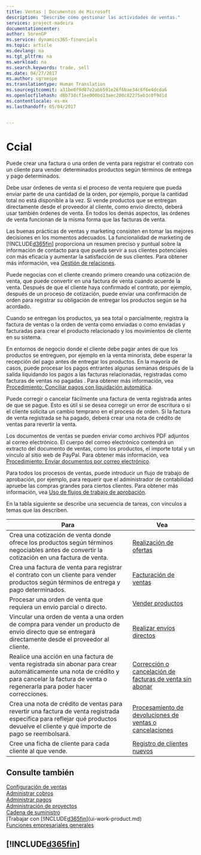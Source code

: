 ```yaml
---
title: Ventas | Documentos de Microsoft
description: "Describe cómo gestionar las actividades de ventas."
services: project-madeira
documentationcenter: 
author: SorenGP
ms.service: dynamics365-financials
ms.topic: article
ms.devlang: na
ms.tgt_pltfrm: na
ms.workload: na
ms.search.keywords: trade, sell
ms.date: 04/27/2017
ms.author: sgroespe
ms.translationtype: Human Translation
ms.sourcegitcommit: a31be0f9d07e2abb591e26f6bae34c6f6e4dcda6
ms.openlocfilehash: d8b73dcf1ee000bd13aec200c82275eb3c0f9d1d
ms.contentlocale: es-mx
ms.lasthandoff: 05/04/2017


---
```

# <a name="sales"></a>Ccial
Puede crear una factura o una orden de venta para registrar el contrato con un cliente para vender determinados productos según términos de entrega y pago determinados.

Debe usar órdenes de venta si el proceso de venta requiere que pueda enviar parte de una cantidad de la orden, por ejemplo, porque la cantidad total no está disponible a la vez. Si vende productos que se entregan directamente desde el proveedor al cliente, como envío directo, deberá usar también órdenes de venta. En todos los demás aspectos, las órdenes de venta funcionan de la misma forma que las facturas de venta.

Las buenas prácticas de ventas y marketing consisten en tomar las mejores decisiones en los momentos adecuados. La funcionalidad de marketing de [!INCLUDE[d365fin](includes/d365fin_md.md)] proporciona un resumen preciso y puntual sobre la información de contacto para que pueda servir a sus clientes potenciales con más eficacia y aumentar la satisfacción de sus clientes. Para obtener más información, vea [Gestión de relaciones](marketing-relationship-management.md).

Puede negocias con el cliente creando primero creando una cotización de venta, que puede convertir en una factura de venta cuando acuerde la venta. Después de que el cliente haya confirmado el contrato, por ejemplo, después de un proceso de cotización, puede enviar una confirmación de orden para registrar su obligación de entregar los productos según se ha acordado.

Cuando se entregan los productos, ya sea total o parcialmente, registra la factura de ventas o la orden de venta como enviadas o como enviadas y facturadas para crear el producto relacionado y los movimientos de cliente en su sistema.

En entornos de negocio donde el cliente debe pagar antes de que los productos se entreguen, por ejemplo en la venta minorista, debe esperar la recepción del pago antes de entregar los productos. En la mayoría de casos, puede procesar los pagos entrantes algunas semanas después de la salida liquidando los pagos a las facturas relacionadas, registradas como facturas de ventas no pagadas . Para obtener más información, vea [Procedimiento: Conciliar pagos con liquidación automática](receivables-how-reconcile-payments-auto-application.md).

Puede corregir o cancelar fácilmente una factura de venta registrada antes de que se pague. Esto es útil si se desea corregir un error de escritura o si el cliente solicita un cambio temprano en el proceso de orden. Si la factura de venta registrada se ha pagado, deberá crear una nota de crédito de ventas para revertir la venta.

Los documentos de ventas se pueden enviar como archivos PDF adjuntos al correo electrónico. El cuerpo del correo electrónico contendrá un extracto del documento de ventas, como los productos, el importe total y un vínculo al sitio web de PayPal. Para obtener más información, vea [Procedimiento: Enviar documentos por correo electrónico](ui-how-send-documents-email.md).

Para todos los procesos de ventas, puede introducir un flujo de trabajo de aprobación, por ejemplo, para requerir que el administrador de contabilidad apruebe las compras grandes para ciertos clientes. Para obtener más información, vea [Uso de flujos de trabajo de aprobación](across-how-use-approval-workflows.md).

En la tabla siguiente se describe una secuencia de tareas, con vínculos a temas que las describen.

| Para | Vea |
| --- | --- |
| Crea una cotización de venta donde ofrece los productos según términos negociables antes de convertir la cotización en una factura de venta. |[Realización de ofertas](sales-how-make-offers.md) |
| Crea una factura de venta para registrar el contrato con un cliente para vender productos según términos de entrega y pago determinados. |[Facturación de ventas](sales-how-invoice-sales.md) |
| Procesar una orden de venta que requiera un envío parcial o directo. |[Vender productos](sales-how-sell-products.md) |
| Vincular una orden de venta a una orden de compra para vender un producto de envío directo que se entregará directamente desde el proveedor al cliente. |[Realizar envíos directos](sales-how-drop-shipment.md) |
| Realice una acción en una factura de venta registrada sin abonar para crear automáticamente una nota de crédito y para cancelar la factura de venta o regenerarla para poder hacer correcciones. |[Corrección o cancelación de facturas de venta sin abonar](sales-how-correct-cancel-sales-invoice.md) |
| Crea una nota de crédito de ventas para revertir una factura de venta registrada específica para reflejar qué productos devuelve el cliente y qué importe de pago se reembolsará. |[Procesamiento de devoluciones de ventas o cancelaciones](sales-how-process-sales-returns-cancellations.md) |
| Cree una ficha de cliente para cada cliente al que vende. |[Registro de clientes nuevos](sales-how-register-new-customers.md) |

## <a name="see-also"></a>Consulte también
[Configuración de ventas](sales-setup-sales.md)  
[Administrar cobros](receivables-manage-receivables.md)  
[Administrar pagos](payables-manage-payables.MD)  
[Administración de proyectos](projects-manage-projects.md)    
[Cadena de suministro](madeira-supply-chain.md)      
[Trabajar con [!INCLUDE[d365fin](includes/d365fin_md.md)](ui-work-product.md)  
[Funciones empresariales generales](ui-across-business-areas.md)

## [!INCLUDE[d365fin](includes/free_trial_md.md)]

